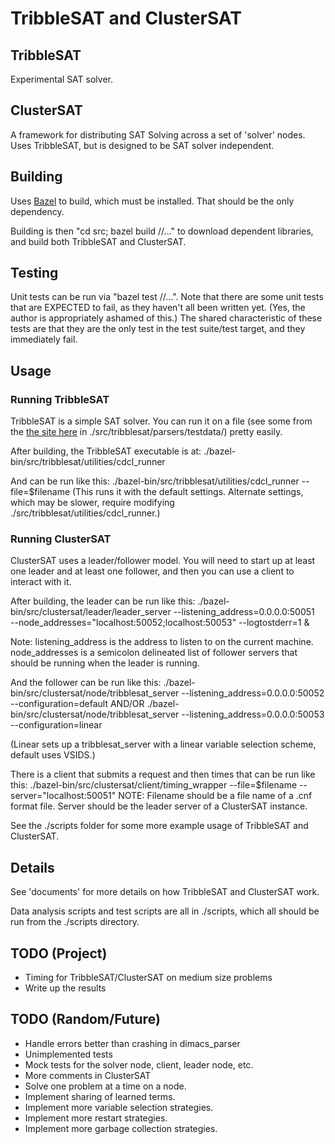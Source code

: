 # TribbleSAT and ClusterSAT

## TribbleSAT

Experimental SAT solver.

## ClusterSAT

A framework for distributing SAT Solving across a set of 'solver' nodes.  Uses TribbleSAT, but is designed to be
SAT solver independent.

## Building

Uses [Bazel](https://bazel.build/) to build, which must be installed.  That should be the only dependency.

Building is then "cd src; bazel build //..." to download dependent libraries, and build both TribbleSAT and ClusterSAT.

## Testing

Unit tests can be run via "bazel test //...".  Note that there are some unit tests that are
EXPECTED to fail, as they haven't all been written yet.  (Yes, the author is appropriately ashamed of this.)  The shared characteristic of these tests are that they are the only test in the test suite/test target, and they immediately fail.

## Usage

### Running TribbleSAT

TribbleSAT is a simple SAT solver.  You can run it on a file (see some from the [the site here](https://www.cs.ubc.ca/~hoos/SATLIB/benchm.html) in ./src/tribblesat/parsers/testdata/) pretty easily.

After building, the TribbleSAT executable is at:
./bazel-bin/src/tribblesat/utilities/cdcl_runner

And can be run like this:
./bazel-bin/src/tribblesat/utilities/cdcl_runner --file=$filename
(This runs it with the default settings.  Alternate settings, which may be slower, require modifying ./src/tribblesat/utilities/cdcl_runner.)

### Running ClusterSAT

ClusterSAT uses a leader/follower model.  You will need to start up at least one leader
and at least one follower, and then you can use a client to interact with it.

After building, the leader can be run like this:
./bazel-bin/src/clustersat/leader/leader_server --listening_address=0.0.0.0:50051 \
   --node_addresses="localhost:50052;localhost:50053" --logtostderr=1 &

Note:  listening_address is the address to listen to on the current machine.
node_addresses is a semicolon delineated list of follower servers that should be running
when the leader is running.

And the follower can be run like this:
./bazel-bin/src/clustersat/node/tribblesat_server --listening_address=0.0.0.0:50052 --configuration=default
AND/OR
./bazel-bin/src/clustersat/node/tribblesat_server --listening_address=0.0.0.0:50053 --configuration=linear

(Linear sets up a tribblesat_server with a linear variable selection scheme, default
uses VSIDS.)

There is a client that submits a request and then times that can be run like this:
./bazel-bin/src/clustersat/client/timing_wrapper --file=$filename --server="localhost:50051"
NOTE:  Filename should be a file name of a .cnf format file.  Server should be the leader server of a ClusterSAT instance.

See the ./scripts folder for some more example usage of TribbleSAT and ClusterSAT.

## Details

See 'documents' for more details on how TribbleSAT and ClusterSAT work.

Data analysis scripts and test scripts are all in ./scripts, which all should be run
from the ./scripts directory.

## TODO (Project)

- Timing for TribbleSAT/ClusterSAT on medium size problems
- Write up the results

## TODO (Random/Future)

- Handle errors better than crashing in dimacs_parser
- Unimplemented tests
- Mock tests for the solver node, client, leader node, etc.
- More comments in ClusterSAT
- Solve one problem at a time on a node.
- Implement sharing of learned terms.
- Implement more variable selection strategies.
- Implement more restart strategies.
- Implement more garbage collection strategies.
